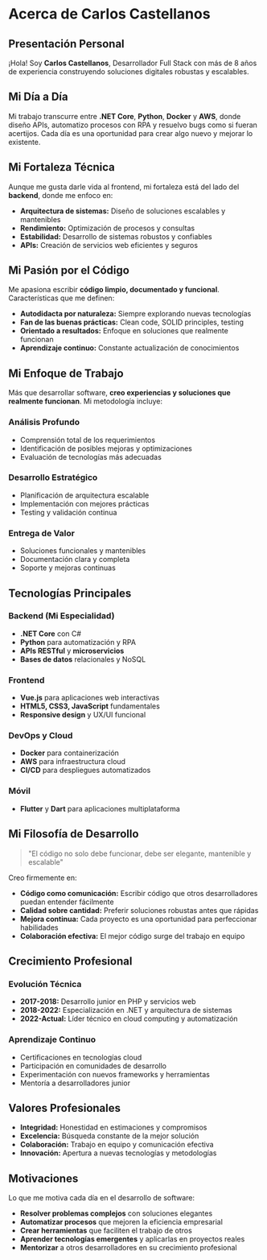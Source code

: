 # Acerca de Carlos Castellanos

## Presentación Personal

¡Hola! Soy **Carlos Castellanos**, Desarrollador Full Stack con más de 8 años de experiencia construyendo soluciones digitales robustas y escalables.

## Mi Día a Día

Mi trabajo transcurre entre **.NET Core**, **Python**, **Docker** y **AWS**, donde diseño APIs, automatizo procesos con RPA y resuelvo bugs como si fueran acertijos. Cada día es una oportunidad para crear algo nuevo y mejorar lo existente.

## Mi Fortaleza Técnica

Aunque me gusta darle vida al frontend, mi fortaleza está del lado del **backend**, donde me enfoco en:

- **Arquitectura de sistemas:** Diseño de soluciones escalables y mantenibles
- **Rendimiento:** Optimización de procesos y consultas
- **Estabilidad:** Desarrollo de sistemas robustos y confiables
- **APIs:** Creación de servicios web eficientes y seguros

## Mi Pasión por el Código

Me apasiona escribir **código limpio, documentado y funcional**. Características que me definen:

- **Autodidacta por naturaleza:** Siempre explorando nuevas tecnologías
- **Fan de las buenas prácticas:** Clean code, SOLID principles, testing
- **Orientado a resultados:** Enfoque en soluciones que realmente funcionan
- **Aprendizaje continuo:** Constante actualización de conocimientos

## Mi Enfoque de Trabajo

Más que desarrollar software, **creo experiencias y soluciones que realmente funcionan**. Mi metodología incluye:

### Análisis Profundo

- Comprensión total de los requerimientos
- Identificación de posibles mejoras y optimizaciones
- Evaluación de tecnologías más adecuadas

### Desarrollo Estratégico

- Planificación de arquitectura escalable
- Implementación con mejores prácticas
- Testing y validación continua

### Entrega de Valor

- Soluciones funcionales y mantenibles
- Documentación clara y completa
- Soporte y mejoras continuas

## Tecnologías Principales

### Backend (Mi Especialidad)

- **.NET Core** con C#
- **Python** para automatización y RPA
- **APIs RESTful** y **microservicios**
- **Bases de datos** relacionales y NoSQL

### Frontend

- **Vue.js** para aplicaciones web interactivas
- **HTML5, CSS3, JavaScript** fundamentales
- **Responsive design** y UX/UI funcional

### DevOps y Cloud

- **Docker** para containerización
- **AWS** para infraestructura cloud
- **CI/CD** para despliegues automatizados

### Móvil

- **Flutter** y **Dart** para aplicaciones multiplataforma

## Mi Filosofía de Desarrollo

> "El código no solo debe funcionar, debe ser elegante, mantenible y escalable"

Creo firmemente en:

- **Código como comunicación:** Escribir código que otros desarrolladores puedan entender fácilmente
- **Calidad sobre cantidad:** Preferir soluciones robustas antes que rápidas
- **Mejora continua:** Cada proyecto es una oportunidad para perfeccionar habilidades
- **Colaboración efectiva:** El mejor código surge del trabajo en equipo

## Crecimiento Profesional

### Evolución Técnica

- **2017-2018:** Desarrollo junior en PHP y servicios web
- **2018-2022:** Especialización en .NET y arquitectura de sistemas
- **2022-Actual:** Líder técnico en cloud computing y automatización

### Aprendizaje Continuo

- Certificaciones en tecnologías cloud
- Participación en comunidades de desarrollo
- Experimentación con nuevos frameworks y herramientas
- Mentoría a desarrolladores junior

## Valores Profesionales

- **Integridad:** Honestidad en estimaciones y compromisos
- **Excelencia:** Búsqueda constante de la mejor solución
- **Colaboración:** Trabajo en equipo y comunicación efectiva
- **Innovación:** Apertura a nuevas tecnologías y metodologías

## Motivaciones

Lo que me motiva cada día en el desarrollo de software:

- **Resolver problemas complejos** con soluciones elegantes
- **Automatizar procesos** que mejoren la eficiencia empresarial
- **Crear herramientas** que faciliten el trabajo de otros
- **Aprender tecnologías emergentes** y aplicarlas en proyectos reales
- **Mentorizar** a otros desarrolladores en su crecimiento profesional
